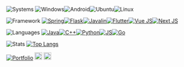 <p align="left">
<img src="https://shields.io/badge/-operating systems-black?style=for-the-badge" alt="Systems"> <img src="https://img.shields.io/badge/Windows-0078D6?style=for-the-badge&logo=windows&logoColor=white" alt="Windows"/><img src="https://img.shields.io/badge/Android-3DDC84?style=for-the-badge&logo=android&logoColor=white" alt="Android"><img src="https://img.shields.io/badge/Ubuntu-E95420?style=for-the-badge&logo=ubuntu&logoColor=white" alt="Ubuntu"><img src="https://img.shields.io/badge/Linux-FCC624?style=for-the-badge&logo=linux&logoColor=black" alt="Linux">
</p>

<p align="left">
<img src="https://img.shields.io/badge/-framework-8cfa9e?style=for-the-badge&color=8cfa9e" alt="Framework"> <a href="https://spring.io/"><img src="https://img.shields.io/badge/Spring-6DB33F?style=for-the-badge&logo=spring&logoColor=white" alt="Spring"></a><a href="https://flask.palletsprojects.com/en/3.0.x/"><img src="https://img.shields.io/badge/Flask-000000?style=for-the-badge&logo=flask&logoColor=white" alt="Flask"></a><a href="https://javalin.io/"><img src="https://img.shields.io/badge/Javalin-passing?style=for-the-badge&color=red" alt="Javalin"></a><a href="https://flutter.dev/"><img src="https://img.shields.io/badge/Flutter-02569B?style=for-the-badge&logo=flutter&logoColor=white" alt="Flutter"></a><a href="https://vuejs.org/"><img src="https://img.shields.io/badge/Vue.js-35495E?style=for-the-badge&logo=vue.js&logoColor=4FC08D" alt="Vue JS"></a><a href="https://nextjs.org/"><img src="https://img.shields.io/badge/Next.js-000?logo=nextdotjs&logoColor=fff&style=for-the-badge" alt="Next JS"></a>
</p>

<p align="left">
<img src="https://img.shields.io/badge/-languages-ff91b5?style=for-the-badge&color=ff91b5" alt="Languages"> <a href="https://www.java.com/en/"><img src="https://img.shields.io/badge/java-%23ED8B00.svg?style=for-the-badge&logo=openjdk&logoColor=white" alt="Java"></a><a href="https://cplusplus.com/"><img src="https://img.shields.io/badge/c++-%2300599C.svg?style=for-the-badge&logo=c%2B%2B&logoColor=white" alt="C++"></a><a href="https://www.python.org/"><img src="https://img.shields.io/badge/python-3670A0?style=for-the-badge&logo=python&logoColor=ffdd54" alt="Python"></a><a href="https://www.javascript.com/"><img src="https://img.shields.io/badge/javascript-%23323330.svg?style=for-the-badge&logo=javascript&logoColor=%23F7DF1E" alt="JS"></a><a href="https://go.dev/"><img src="https://img.shields.io/badge/go-%2300ADD8.svg?style=for-the-badge&logo=go&logoColor=white" alt="Go"></a>
</p>

<!-- <p align="left">
<img src="https://shields.io/badge/-tools-orange?style=for-the-badge" alt="Tools"> <a href="https://www.jetbrains.com/idea/"><img src="https://img.shields.io/badge/IntelliJIDEA-000000.svg?style=for-the-badge&logo=intellij-idea&logoColor=white" alt="IntelliJ IDEA"></a><a href="https://code.visualstudio.com/"><img src="https://img.shields.io/badge/Visual%20Studio%20Code-0078d7.svg?style=for-the-badge&logo=visual-studio-code&logoColor=white" alt="Visual Studio Code"></a><a href="https://developer.android.com/studio"><img src="https://img.shields.io/badge/Android%20Studio-3DDC84.svg?style=for-the-badge&logo=android-studio&logoColor=white" alt="Android Studio"><a href="https://github.com/microsoft/terminal"><img src="https://img.shields.io/badge/Windows%20Terminal-%234D4D4D.svg?style=for-the-badge&logo=windows-terminal&logoColor=white" alt="Windows Terminal"><img src="https://img.shields.io/badge/PowerShell-%235391FE.svg?style=for-the-badge&logo=powershell&logoColor=white" alt="Powershell"><img src="https://img.shields.io/badge/WSL-0a97f5?style=for-the-badge&logo=linux&logoColor=white" alt="WSL"></a><a href="https://www.sublimetext.com/"><img src="https://img.shields.io/badge/sublime_text-%23575757.svg?style=for-the-badge&logo=sublime-text&logoColor=important" alt="Sublime Text"></a><a href="https://www.jetbrains.com/webstorm/"><img src="https://img.shields.io/badge/webstorm-143?style=for-the-badge&logo=webstorm&logoColor=white&color=black"></a><a href="https://www.postman.com/"><img src="https://img.shields.io/badge/Postman-FF6C37?style=for-the-badge&logo=postman&logoColor=white"></a> 
</p> -->

<!-- <a href="https://en.cppreference.com/w/c/language"><img src="https://img.shields.io/badge/c-%2300599C.svg?style=for-the-badge&logo=c&logoColor=white" alt="C"></a><img src="https://img.shields.io/badge/html5-%23E34F26.svg?style=for-the-badge&logo=html5&logoColor=white" alt="HTML5"><img src="https://img.shields.io/badge/css3-%231572B6.svg?style=for-the-badge&logo=css3&logoColor=white" alt="CSS3"><img src="https://img.shields.io/badge/Dart-0175C2?style=for-the-badge&logo=dart&logoColor=white" alt="Dart"> -->

![Stats](https://github-readme-stats.vercel.app/api?username=ChrisioGwaan\&show_icons=true\&count_private=true\&icon_color=ff91b5\&title_color=8cfa9e\&locale=en\&border_radius=22\&rank_icon=github\&show=prs_merged_percentage\&theme=transparent\&hide=issues,contribs\&card_width=350\&line_height=34)
[![Top Langs](https://github-readme-stats.vercel.app/api/top-langs/?username=ChrisioGwaan\&layout=compact\&border_radius=22\&size_weight=0.5&count_weight=0.5\&title_color=8cfa9e\&card_width=400\&count_private=true\&langs_count=10)](https://github.com/anuraghazra/github-readme-stats)

<!--
<div align="center">

![](http://github-profile-summary-cards.vercel.app/api/cards/profile-details?username=ChrisioGwaan&theme=github)
![](http://github-profile-summary-cards.vercel.app/api/cards/repos-per-language?username=ChrisioGwaan&theme=github)
![](http://github-profile-summary-cards.vercel.app/api/cards/most-commit-language?username=ChrisioGwaan&theme=github)
![](http://github-profile-summary-cards.vercel.app/api/cards/stats?username=ChrisioGwaan&theme=github)
![](http://github-profile-summary-cards.vercel.app/api/cards/productive-time?username=ChrisioGwaan&theme=github&utcOffset=8)

</div>
-->

<a href="https://portfolio-xray.vercel.app/"><img src="https://img.shields.io/badge/Portfolio-passing?style=for-the-badge&color=fcec3a" alt="Portfolio"></a> <a href="https://www.linkedin.com/in/weixi-guan/" style="display: inline-flex; justify-content: center; align-items: center;"><code><img height="20" width="20" src="https://content.linkedin.com/content/dam/me/brand/en-us/brand-home/logos/In-Blue-Logo.png.original.png"></code></a>
<a href="https://drive.google.com/file/d/1c3BWtPdmhCS1RJPyLTmxrhih_7HqMtPs/view?usp=sharing" style="display: inline-flex; justify-content: center; align-items: center;"><code><img height="20" width="20" src="https://www.logo.wine/a/logo/WeChat/WeChat-App-Icon-Logo.wine.svg"></code></a>
